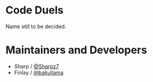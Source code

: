 Code Duels
============
Name still to be decided.

Maintainers and Developers
==========

-   Sharp / [@Sharpz7](https://github.com/Sharpz7)
-   Finlay / [@bakullama](https://github.com/bakullama)